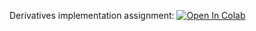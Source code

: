 Derivatives implementation assignment:
[![Open In Colab](https://colab.research.google.com/assets/colab-badge.svg)](https://colab.research.google.com/github/girafe-ai/ml-course/blob/25s_harbour/homeworks/hw003_derivatives/derivatives_assignment_03.ipynb)